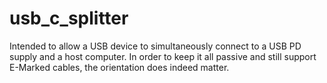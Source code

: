 # usb_c_splitter

Intended to allow a USB device to simultaneously connect to a USB PD supply and a host computer. In order to keep it all passive and still support E-Marked cables, the orientation does indeed matter.
